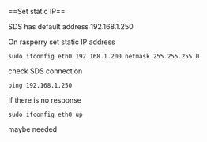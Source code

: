 ==Set static IP==

SDS has default address
192.168.1.250

On rasperry set static IP address

    sudo ifconfig eth0 192.168.1.200 netmask 255.255.255.0

check SDS connection

    ping 192.168.1.250

If there is no response

    sudo ifconfig eth0 up

maybe needed

